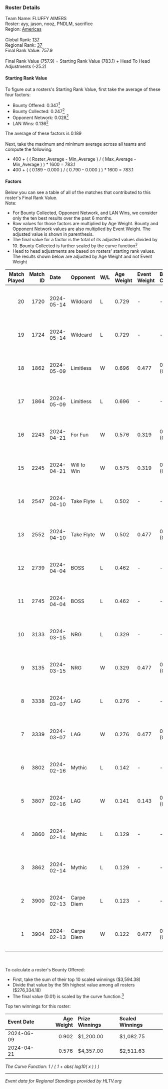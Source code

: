 ### Roster Details<br />
Team Name: FLUFFY AIMERS<br />
Roster: ayy, jason, nooz, PNDLM, sacrifice<br />
Region: [Americas]( ../standings_americas.md)<br />
<br />
Global Rank: [137](../standings_global.md)<br />
Regional Rank: [37]( ../standings_americas.md)<br />
Final Rank Value:  757.9<br />
<br />
Final Rank Value (757.9) = Starting Rank Value (783.1) + Head To Head Adjustments (-25.2)<br />

#### Starting Rank Value<br />
To figure out a rosters's Starting Rank Value, first take the average of these four factors:<br />
- Bounty Offered: 0.347[<sup>1</sup>](#table2)
- Bounty Collected: 0.247[<sup>2</sup>](#table1)
- Opponent Network: 0.028[<sup>2</sup>](#table1)
- LAN Wins: 0.136[<sup>2</sup>](#table1)

The average of these factors is 0.189<br />
<br />
Next, take the maximum and minimum average across all teams and compute the following:<br />
- 400 + ( ( Roster_Average - Min_Average ) / ( Max_Average - Min_Average ) ) * 1600 = 783.1
- 400 + ( ( 0.189 - 0.000 ) / ( 0.790 - 0.000 ) ) * 1600 = 783.1


#### Factors<br />
Below you can see a table of all of the matches that contributed to this roster's Final Rank Value.<br />
Note:<br />

- For Bounty Collected, Opponent Network, and LAN Wins, we consider only the ten best results over the past 6 months.
- Raw values for those factors are multiplied by Age Weight. Bounty and Opponent Network values are also multiplied by Event Weight. The adjusted value is shown in parenthesis.
- The final value for a factor is the total of its adjusted values divided by 10. Bounty Collected is further scaled by the curve function[<sup>3</sup>](#curveFunction)
- Head to head adjustments are based on rosters' starting rank values. The results shown below are adjusted by Age Weight and not Event Weight
<span id="table1"></span><br />


| Match Played | Match ID | Date       | Opponent    | W/L | Age Weight | Event Weight | Bounty Collected | Opponent Network | LAN Wins  | H2H Adj. | Roster                                 |
| -: | -: | :- | :- | :- | :- | :- | :- | :- | :- | -: | :- |
|           20 |     1720 | 2024-05-14 | Wildcard    | L   | 0.729      | -            | -                | -                | -         |    -6.21 | ayy, jason, nooz, PNDLM, sacrifice     |
|           19 |     1724 | 2024-05-14 | Wildcard    | L   | 0.729      | -            | -                | -                | -         |    -6.54 | ayy, jason, nooz, PNDLM, sacrifice     |
|           18 |     1862 | 2024-05-09 | Limitless   | W   | 0.696      | 0.477        | 0.001 (0.000)    | 0.196 (0.065)    | 0 (0.000) |     7.55 | ayy, jason, nooz, PNDLM, sacrifice     |
|           17 |     1864 | 2024-05-09 | Limitless   | L   | 0.696      | -            | -                | -                | -         |   -14.75 | ayy, jason, nooz, PNDLM, sacrifice     |
|           16 |     2243 | 2024-04-21 | For Fun     | W   | 0.576      | 0.319        | 0.005 (0.001)    | 0.023 (0.004)    | 1 (0.576) |     6.66 | ayy, brett, Fr3nk1e, jason, PNDLM      |
|           15 |     2245 | 2024-04-21 | Will to Win | W   | 0.575      | 0.319        | 0.001 (0.000)    | 0.000 (0.000)    | 1 (0.575) |     3.63 | ayy, brett, Fr3nk1e, jason, PNDLM      |
|           14 |     2547 | 2024-04-10 | Take Flyte  | L   | 0.502      | -            | -                | -                | -         |    -9.52 | ayy, intra, jason, PNDLM, sacrifice    |
|           13 |     2552 | 2024-04-10 | Take Flyte  | W   | 0.502      | 0.477        | 0.003 (0.001)    | 0.228 (0.055)    | 0 (0.000) |     6.40 | ayy, jason, nooz, PNDLM, sacrifice     |
|           12 |     2739 | 2024-04-04 | BOSS        | L   | 0.462      | -            | -                | -                | -         |    -6.35 | ayy, intra, jason, nooz, sacrifice     |
|           11 |     2745 | 2024-04-04 | BOSS        | L   | 0.462      | -            | -                | -                | -         |    -6.61 | ayy, intra, jason, PNDLM, sacrifice    |
|           10 |     3133 | 2024-03-15 | NRG         | L   | 0.329      | -            | -                | -                | -         |    -4.17 | ayy, intra, jason, PNDLM, sacrifice    |
|            9 |     3135 | 2024-03-15 | NRG         | W   | 0.329      | 0.477        | 0.025 (0.004)    | 0.574 (0.090)    | 0 (0.000) |     6.32 | ayy, intra, jason, PNDLM, sacrifice    |
|            8 |     3338 | 2024-03-07 | LAG         | L   | 0.276      | -            | -                | -                | -         |    -3.27 | ayy, jason, LEARSI, PNDLM, sacrifice   |
|            7 |     3339 | 2024-03-07 | LAG         | W   | 0.276      | 0.477        | 0.017 (0.002)    | 0.385 (0.051)    | 0 (0.000) |     5.52 | ayy, jason, LEARSI, PNDLM, sacrifice   |
|            6 |     3802 | 2024-02-16 | Mythic      | L   | 0.142      | -            | -                | -                | -         |    -2.01 | intra, jason, LEARSI, PNDLM, sacrifice |
|            5 |     3807 | 2024-02-16 | LAG         | W   | 0.141      | 0.143        | 0.017 (0.000)    | 0.385 (0.008)    | 0 (0.000) |     2.89 | intra, jason, LEARSI, PNDLM, sacrifice |
|            4 |     3860 | 2024-02-14 | Mythic      | L   | 0.129      | -            | -                | -                | -         |    -1.84 | intra, jason, LEARSI, PNDLM, sacrifice |
|            3 |     3862 | 2024-02-14 | Mythic      | L   | 0.129      | -            | -                | -                | -         |    -1.86 | intra, jason, LEARSI, PNDLM, sacrifice |
|            2 |     3900 | 2024-02-13 | Carpe Diem  | L   | 0.123      | -            | -                | -                | -         |    -2.46 | intra, jason, LEARSI, PNDLM, sacrifice |
|            1 |     3904 | 2024-02-13 | Carpe Diem  | W   | 0.122      | 0.477        | 0.007 (0.000)    | 0.054 (0.003)    | 0 (0.000) |     1.41 | intra, jason, LEARSI, PNDLM, sacrifice |

<br />
<span id="table2"></span><br />
To calculate a roster's Bounty Offered:<br />

- First, take the sum of their top 10 scaled winnings ($3,594.38)
- Divide that value by the 5th highest value among all rosters ($276,334.18)
- The final value (0.01) is scaled by the curve function.[<sup>3</sup>](#curveFunction)

Top ten winnings for this roster:<br />

| Event Date | Age Weight | Prize Winnings | Scaled Winnings |
| :- | -: | :- | :- |
| 2024-06-09 |      0.902 | $1,200.00      | $1,082.75       |
| 2024-04-21 |      0.576 | $4,357.00      | $2,511.63       |


<span id="curveFunction"></span>_The Curve Function: 1 / ( 1 + abs( log10( x ) ) )_<br />

---
_Event data for Regional Standings provided by HLTV.org_<br />
